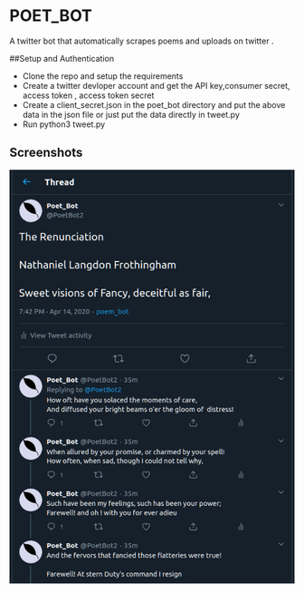 # POET_BOT 
A twitter bot that automatically scrapes poems and uploads on twitter .


##Setup and Authentication
* Clone the repo and setup the requirements 
* Create a twitter devloper account and get the API key,consumer secret, access token , access token secret
* Create a client_secret.json in the poet_bot directory and put the above data in the json file or just put the data directly in tweet.py 
* Run python3 tweet.py 

## Screenshots
![](twitterbot.jpg)